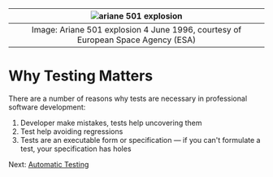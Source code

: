 |![ariane 501 explosion](https://www.esa.int/var/esa/storage/images/esa_multimedia/images/1998/01/ariane_501_explosion/9088578-6-eng-GB/Ariane_501_explosion_pillars.jpg)|
|:--:|
| Image: Ariane 501 explosion 4 June 1996, courtesy of European Space Agency (ESA)


# Why Testing Matters

There are a number of reasons why tests are necessary in professional software development:

1. Developer make mistakes, tests help uncovering them
2. Test help avoiding regressions
3. Tests are an executable form or specification &mdash; if you can't formulate a test, your specification has holes

Next: [Automatic Testing](automatic_testing.md)
